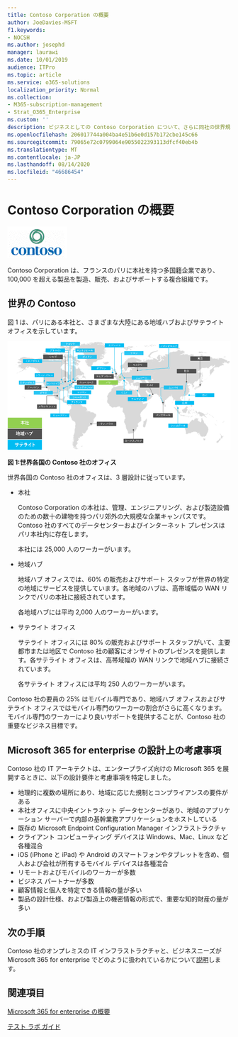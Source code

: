 ```yaml
---
title: Contoso Corporation の概要
author: JoeDavies-MSFT
f1.keywords:
- NOCSH
ms.author: josephd
manager: laurawi
ms.date: 10/01/2019
audience: ITPro
ms.topic: article
ms.service: o365-solutions
localization_priority: Normal
ms.collection:
- M365-subscription-management
- Strat_O365_Enterprise
ms.custom: ''
description: ビジネスとしての Contoso Corporation について、さらに同社の世界規模のオフィスの階層構造について説明します。
ms.openlocfilehash: 206017744a004ba4e51b6e0d157b172cbe145c66
ms.sourcegitcommit: 79065e72c0799064e9055022393113dfcf40eb4b
ms.translationtype: MT
ms.contentlocale: ja-JP
ms.lasthandoff: 08/14/2020
ms.locfileid: "46686454"
---
```

# <a name="overview-of-the-contoso-corporation"></a>Contoso Corporation の概要

![Contoso 社](../media/contoso-overview/contoso-icon.png)

Contoso Corporation は、フランスのパリに本社を持つ多国籍企業であり、100,000 を超える製品を製造、販売、およびサポートする複合組織です。

## <a name="contoso-around-the-world"></a>世界の Contoso

図 1 は、パリにある本社と、さまざまな大陸にある地域ハブおよびサテライト オフィスを示しています。

![世界各国の Contoso 社のオフィス](../media/contoso-overview/contoso-overview-fig1.png)

**図 1:世界各国の Contoso 社のオフィス**
 
世界各国の Contoso 社のオフィスは、3 層設計に従っています。

- 本社

  Contoso Corporation の本社は、管理、エンジニアリング、および製造設備のための数十の建物を持つパリ郊外の大規模な企業キャンパスです。Contoso 社のすべてのデータセンターおよびインターネット プレゼンスはパリ本社内に存在します。

  本社には 25,000 人のワーカーがいます。

- 地域ハブ

  地域ハブ オフィスでは、60% の販売およびサポート スタッフが世界の特定の地域にサービスを提供しています。各地域のハブは、高帯域幅の WAN リンクでパリの本社に接続されています。 

  各地域ハブには平均 2,000 人のワーカーがいます。

- サテライト オフィス

  サテライト オフィスには 80% の販売およびサポート スタッフがいて、主要都市または地区で Contoso 社の顧客にオンサイトのプレゼンスを提供します。各サテライト オフィスは、高帯域幅の WAN リンクで地域ハブに接続されています。

  各サテライト オフィスには平均 250 人のワーカーがいます。

Contoso 社の要員の 25% はモバイル専門であり、地域ハブ オフィスおよびサテライト オフィスではモバイル専門のワーカーの割合がさらに高くなります。モバイル専門のワーカーにより良いサポートを提供することが、Contoso 社の重要なビジネス目標です。

## <a name="design-considerations-for-microsoft-365-for-enterprise"></a>Microsoft 365 for enterprise の設計上の考慮事項

Contoso 社の IT アーキテクトは、エンタープライズ向けの Microsoft 365 を展開するときに、以下の設計要件と考慮事項を特定しました。 

- 地理的に複数の場所にあり、地域に応じた規制とコンプライアンスの要件がある
- 本社オフィスに中央イントラネット データセンターがあり、地域のアプリケーション サーバーで内部の基幹業務アプリケーションをホストしている
- 既存の Microsoft Endpoint Configuration Manager インフラストラクチャ
- クライアント コンピューティング デバイスは Windows、Mac、Linux など各種混合
- iOS (iPhone と iPad) や Android のスマートフォンやタブレットを含め、個人および会社が所有するモバイル デバイスは各種混合
- リモートおよびモバイルのワーカーが多数
- ビジネス パートナーが多数
- 顧客情報と個人を特定できる情報の量が多い
- 製品の設計仕様、および製造上の機密情報の形式で、重要な知的財産の量が多い

## <a name="next-step"></a>次の手順

Contoso 社のオンプレミスの IT インフラストラクチャと、ビジネスニーズが Microsoft 365 for enterprise でどのように扱われているかについて[説明](contoso-infra-needs.md)します。

## <a name="see-also"></a>関連項目

[Microsoft 365 for enterprise の概要](microsoft-365-overview.md)

[テスト ラボ ガイド](m365-enterprise-test-lab-guides.md)



